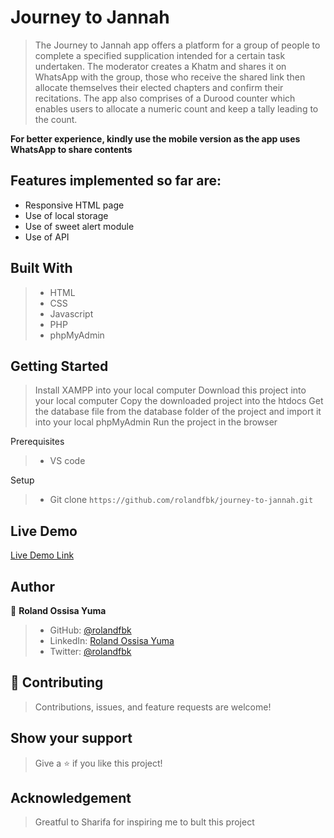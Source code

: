 # Journey to Jannah

> The Journey to Jannah app offers a platform for a group of people to complete a specified supplication intended for a certain task undertaken. The moderator creates a Khatm and shares it on WhatsApp with the group,  those who receive the shared link then allocate themselves their elected chapters and confirm their recitations. The app also comprises of a Durood counter which enables users to allocate a numeric count and keep a tally leading to the count.

**For better experience, kindly use the mobile version as the app uses WhatsApp to share contents**

## Features implemented so far are:

- Responsive HTML page
- Use of local storage
- Use of sweet alert module
- Use of API

## Built With

>- HTML
>- CSS
>- Javascript
>- PHP 
>- phpMyAdmin

## Getting Started
> Install XAMPP into your local computer
> Download this project into your local computer
> Copy the downloaded project into the htdocs
> Get the database file from the database folder of the project and import it into your local phpMyAdmin
> Run the project in the browser 

Prerequisites
>- VS code

Setup
>- Git clone `https://github.com/rolandfbk/journey-to-jannah.git`


## Live Demo

[Live Demo Link](http://journeytojannah.co.za/)


## Author

👤 **Roland Ossisa Yuma**

>- GitHub: [@rolandfbk](https://github.com/rolandfbk)
>- LinkedIn: [Roland Ossisa Yuma](https://linkedin.com/in/roland-ossisa-yuma)
>- Twitter: [@rolandfbk](https://twitter.com/rolandfbk)

## 🤝 Contributing

>Contributions, issues, and feature requests are welcome!

## Show your support

>Give a ⭐️ if you like this project!

## Acknowledgement

> Greatful to Sharifa for inspiring me to bult this project
